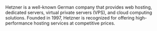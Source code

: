 Hetzner is a well-known German company that provides web hosting, dedicated servers, virtual private servers (VPS), and cloud computing solutions. Founded in 1997, Hetzner is recognized for offering high-performance hosting services at competitive prices.